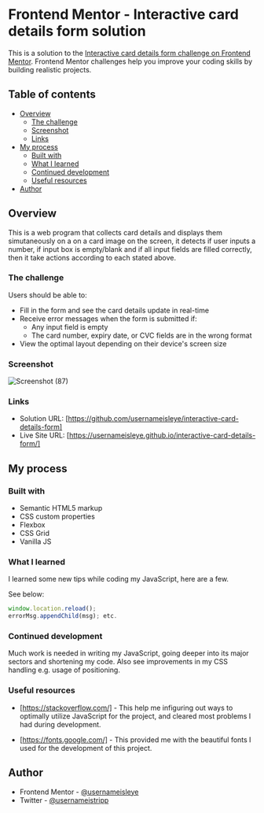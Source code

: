 # Frontend Mentor - Interactive card details form solution

This is a solution to the [Interactive card details form challenge on Frontend Mentor](https://www.frontendmentor.io/challenges/interactive-card-details-form-XpS8cKZDWw). Frontend Mentor challenges help you improve your coding skills by building realistic projects. 

## Table of contents

- [Overview](#overview)
  - [The challenge](#the-challenge)
  - [Screenshot](#screenshot)
  - [Links](#links)
- [My process](#my-process)
  - [Built with](#built-with)
  - [What I learned](#what-i-learned)
  - [Continued development](#continued-development)
  - [Useful resources](#useful-resources)
- [Author](#author)


## Overview
This is a web program that collects card details and displays them simutaneously on a on a card image on the screen, it detects if user inputs a number, if input box is empty/blank and if all input fields are filled correctly, then it take actions according to each stated above.
### The challenge

Users should be able to:

- Fill in the form and see the card details update in real-time
- Receive error messages when the form is submitted if:
  - Any input field is empty
  - The card number, expiry date, or CVC fields are in the wrong format
- View the optimal layout depending on their device's screen size
### Screenshot
![Screenshot (87)](https://user-images.githubusercontent.com/114527354/209443713-4b6266ee-2858-4ca7-a4dc-7b489ce354de.png)


### Links

- Solution URL: [https://github.com/usernameisleye/interactive-card-details-form]
- Live Site URL: [https://usernameisleye.github.io/interactive-card-details-form/]

## My process

### Built with

- Semantic HTML5 markup
- CSS custom properties
- Flexbox
- CSS Grid
- Vanilla JS

### What I learned

I learned some new tips while coding my JavaScript, here are a few.

See below:
```js
window.location.reload();
errorMsg.appendChild(msg); etc.
```

### Continued development

Much work is needed in writing my JavaScript, going deeper into its major sectors and shortening my code. Also see improvements in my CSS handling e.g. usage of positioning.

### Useful resources

- [https://stackoverflow.com/] - This help me infiguring out ways to optimally utilize JavaScript for the project, and cleared most problems I had during development.

- [https://fonts.google.com/] - This provided me with the beautiful fonts I used for the development of this project.

## Author
- Frontend Mentor - [@usernameisleye](https://www.frontendmentor.io/profile/usernameisleye)
- Twitter - [@usernameistripp](https://twitter.com/usernameistripp)
